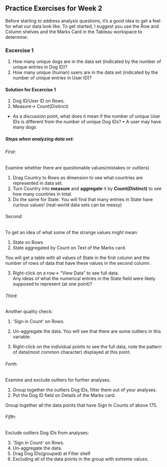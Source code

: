 ## Practice Exercises for Week 2

Before starting to address analysis questions, it’s a good idea to get a feel for what our
data look like. To get started, I suggest you use the Row and Column shelves and the
Marks Card in the Tableau workspace to determine:

### Excercise 1
1) How many unique dogs are in the data set (indicated by the number of unique
entries in Dog ID)?
2) How many unique (human) users are in the data set (indicated by the number of
unique entries in User ID)?

#### Solution for Excercise 1
1. Dog ID/User ID on Rows. 
2. Measure-> Count(Distinct)

* As a discussion point, what does it mean if the number of unique User IDs is different
from the number of unique Dog IDs?
• A user may have many dogs

##### Steps when analyzing data set:
###### First:
Examine whether there are questionable values(mistakes or outliers)

1. Drag Country to Rows as dimension to see what countries are represented in data set.
2. Turn Country into **measure** and **aggregate** it by **Count(Distinct)** to see how many countries in total.
3. Do the same for State.
You will find that many entries in State have curious values! (real-world data sets can be messy)

###### Second: 
To get an idea of what some of the strange values might mean:
1. State on Rows
2. State aggregated by Count on Text of the Marks card. 

You will get a table with all values of State in the first column and 
the number of rows of data that have these values in the second column. 

3. Right-click on a row-> “View Data” to see full data.  
Any ideas of what the numerical entries in the State field were likely supposed to represent (at
one point)?

###### Third:
Another quality check:
1. 'Sign in Count' on Rows. 
2. Un-aggregate the data.
You will see that there are some outliers in this variable. 

3. Right-click on the individual points to see the full data, 
note the pattern of data(most common character) displayed at this point. 

###### Forth:
Examine and exclude  outliers for further analyses.

1. Group together the outliers Dog IDs, filter them out of your analyses. 
2. Put the Dog ID field on Details of the Marks card. 

Group together all the data points that have Sign In Counts of above 175.

###### Fifth:
Exclude outliers Dog IDs from analyses:

3. 'Sign in Count' on Rows. 
4. Un-aggregate the data.
5. Drag Dog IDs(grouped) at Filter shelf 
6. Excluding all of the data points in the group with extreme values.
